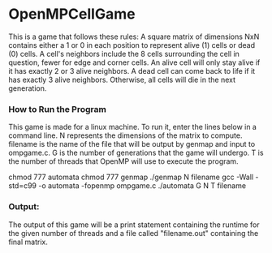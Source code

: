 # OpenMPCellGame

This is a game that follows these rules:
A square matrix of dimensions NxN contains either a 1 or 0 in each position to represent alive (1) cells or dead (0) cells.
A cell's neighbors include the 8 cells surrounding the cell in question, fewer for edge and corner cells.
An alive cell will only stay alive if it has exactly 2 or 3 alive neighbors.
A dead cell can come back to life if it has exactly 3 alive neighbors.
Otherwise, all cells will die in the next generation.

### How to Run the Program

This game is made for a linux machine. To run it, enter the lines below in a command line.
N represents the dimensions of the matrix to compute.
filename is the name of the file that will be output by genmap and input to ompgame.c.
G is the number of generations that the game will undergo.
T is the number of threads that OpenMP will use to execute the program.

chmod 777 automata
chmod 777 genmap
./genmap N filename
gcc -Wall -std=c99 -o automata -fopenmp ompgame.c
./automata G N T filename

### Output:

The output of this game will be a print statement containing the runtime for the given number of threads and a file called "filename.out" containing the final matrix.
